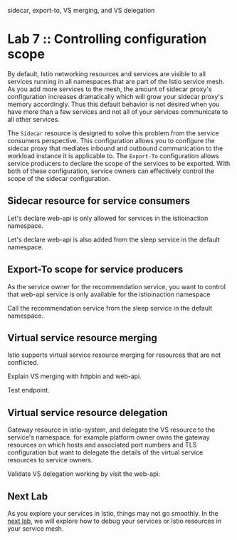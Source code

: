 sidecar, export-to, VS merging, and VS delegation

# Lab 7 :: Controlling configuration scope

By default, Istio networking resources and services are visible to all services running in all namespaces that are part of the Istio service mesh. As you add more services to the mesh, the amount of sidecar proxy's configuration increases dramatically which will grow your sidecar proxy's memory accordingly. Thus this default behavior is not desired when you have more than a few services and not all of your services communicate to all other services.

The `Sidecar` resource is designed to solve this problem from the service consumers perspective. This configuration allows you to configure the sidecar proxy that mediates inbound and outbound communication to the workload instance it is applicable to.  The `Export-To` configuration allows service producers to declare the scope of the services to be exported. With both of these configuration, service owners can effectively control the scope of the sidecar configuration. 

## Sidecar resource for service consumers

Let's declare web-api is only allowed for services in the istioinaction namespace.


Let's declare web-api is also added from the sleep service in the default namespace.


## Export-To scope for service producers

As the service owner for the recommendation service, you want to control that web-api service is only available for the istioinaction namespace


Call the recommendation service from the sleep service in the default namespace.


## Virtual service resource merging

Istio supports virtual service resource merging for resources that are not conflicted.

Explain VS merging with httpbin and web-api.

Test endpoint.

## Virtual service resource delegation

Gateway resource in istio-system, and delegate the VS resource to the service's namespace.  for example platform owner owns the gateway resources on which hosts and associated port numbers and TLS configuration but want to delegate the details of the virtual service resources to service owners.


Validate VS delegation working by visit the web-api:


## Next Lab

As you explore your services in Istio, things may not go smoothly.  In the [next lab](08-debugging-config.md), we will explore how to debug your services or Istio resources in your service mesh.

